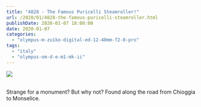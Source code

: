 ```yaml
---
title: "4828 - The Famous Puricelli Steamroller!"
url: /2020/01/4828-the-famous-puricelli-steamroller.html
publishDate: 2020-01-07 18:00:00
date: 2020-01-07
categories: 
  - "olympus-m-zuiko-digital-ed-12-40mm-f2-8-pro"
tags: 
  - "italy"
  - "olympus-om-d-e-m1-mk-ii"
---
```

<div class="container">
<div class="center"><a target="_blank" href="https://d25zfm9zpd7gm5.cloudfront.net/1200x1200/2018/20180511_111407_lr.jpg"><img class="webfeedsFeaturedVisual" src="https://d25zfm9zpd7gm5.cloudfront.net/0600x0600/2018/20180511_111407_lr.jpg" /></a></div>
</div>
<br />

Strange for a monument? But why not? Found along the road from
Chioggia to Monselice.